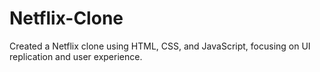 # Netflix-Clone
Created a Netflix clone using HTML, CSS, and JavaScript, focusing on UI replication and user experience. 
